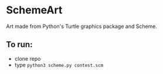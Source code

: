 # SchemeArt
Art made from Python's Turtle graphics package and Scheme.

## To run: 
- clone repo
- type `python3 scheme.py contest.scm`
